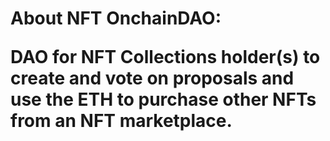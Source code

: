 <h1/>About NFT OnchainDAO:
<br/>
  <p/> DAO for NFT Collections holder(s) to create and vote on proposals and use the ETH to purchase other NFTs from an NFT marketplace.
